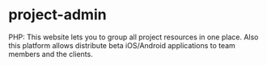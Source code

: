 project-admin
=============

PHP: This website lets you to group all project resources in one place. Also this platform allows distribute beta iOS/Android applications to team members and the clients.
